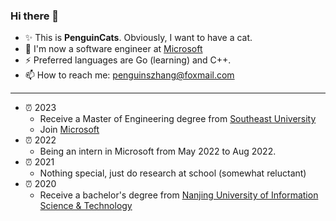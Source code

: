 ### Hi there 👋

<!--
**PenguinCats/PenguinCats** is a ✨ _special_ ✨ repository because its `README.md` (this file) appears on your GitHub profile.

Here are some ideas to get you started:

- 🔭 I’m currently working on ...
- 🌱 I’m currently learning ...
- 👯 I’m looking to collaborate on ...
- 🤔 I’m looking for help with ...
- 💬 Ask me about ...
- 📫 How to reach me: ...
- 😄 Pronouns: ...
- ⚡ Fun fact: ...
-->

+ ✨ This is **PenguinCats**. Obviously, I want to have a cat.
+ 🔭 I'm now a software engineer at [Microsoft](https://www.microsoft.com/)
+ ⚡ Preferred languages are Go (learning) and C++.
+ 📫 How to reach me: penguinszhang@foxmail.com

---

+ ⏰ 2023
  + Receive a Master of Engineering degree from [Southeast University](https://www.seu.edu.cn/)
  + Join [Microsoft](https://www.microsoft.com/)
+ ⏰ 2022
  + Being an intern in Microsoft from May 2022 to Aug 2022.
+ ⏰ 2021
  + Nothing special, just do research at school (somewhat reluctant)
+ ⏰ 2020
  + Receive a bachelor's degree from [Nanjing University of Information Science & Technology](https://www.nuist.edu.cn/main.htm)
